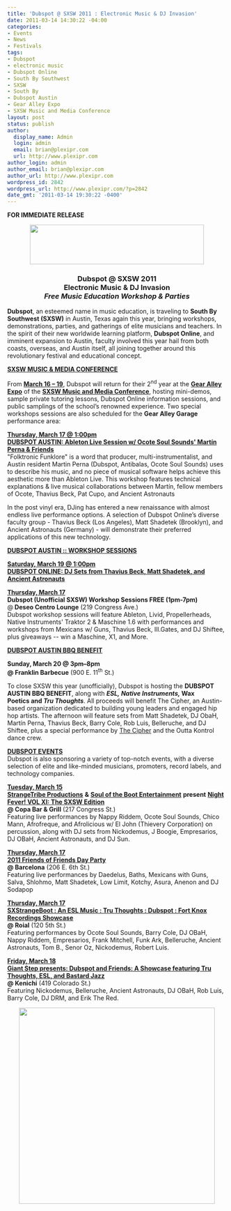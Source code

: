 ```yaml
---
title: 'Dubspot @ SXSW 2011 : Electronic Music & DJ Invasion'
date: 2011-03-14 14:30:22 -04:00
categories:
- Events
- News
- Festivals
tags:
- Dubspot
- electronic music
- Dubspot Online
- South By Southwest
- SXSW
- South By
- Dubspot Austin
- Gear Alley Expo
- SXSW Music and Media Conference
layout: post
status: publish
author:
  display_name: Admin
  login: admin
  email: brian@plexipr.com
  url: http://www.plexipr.com
author_login: admin
author_email: brian@plexipr.com
author_url: http://www.plexipr.com
wordpress_id: 2842
wordpress_url: http://www.plexipr.com/?p=2842
date_gmt: '2011-03-14 19:30:22 -0400'
---
```


<p><strong>FOR IMMEDIATE RELEASE</strong></p>
<div>
<div style="text-align: center;"><strong><img src="http://img2.ymlp14.net/plexipr_Dubspotlogonew_4.jpg" alt="" width="400" height="91" /><br />
</strong></div>
<h3 style="text-align: center;"><strong><strong>Dubspot @ SXSW 2011<br />
Electronic Music &amp; DJ Invasion<em><br />
Free Music Education Workshop &amp; Parties</em></strong></strong></h3>
<div style="text-align: center;"><strong><em></em></strong></div>
<div><strong> </strong></div>
<div>
<p><strong>Dubspot</strong>, an esteemed name in music education, is traveling to <strong>South By Southwest (SXSW)</strong> in Austin, Texas again this year, bringing workshops, demonstrations, parties, and gatherings of elite musicians and teachers. In the spirit of their new worldwide learning platform, <strong>Dubspot Online</strong>, and imminent expansion to Austin, faculty involved this year hail from both coasts, overseas, and Austin itself, all joining together around this revolutionary festival and educational concept.</p>
<p><span style="text-decoration: underline;"><strong>SXSW MUSIC &amp; MEDIA CONFERENCE</strong></span></p>
</div>
</div>
<div>
<div>
<p>From <span style="text-decoration: underline;"><strong>March 16 – 19</strong></span>, Dubspot will return for their 2<sup>nd</sup> year at the <strong><a href="http://t.ymlp14.net/yhuuadajshazahewuaxaqeuh/click.php" target="_blank">Gear Alley Expo</a></strong> of the <strong><a href="http://t.ymlp14.net/yhueakajshafahewualaqeuh/click.php" target="_blank">SXSW Music and Media Conference</a></strong>, hosting mini-demos, sample private tutoring lessons, Dubspot Online information sessions, and public samplings of the school’s renowned experience. Two special workshops sessions are also scheduled for the <strong>Gear Alley Garage</strong> performance area:</p>
</div>
</div>
<div>
<div>
<p><span style="text-decoration: underline;"><strong>Thursday, March 17 @ 1:00pm</strong></span><a href="http://t.ymlp14.net/yhumalajshapahewuataqeuh/click.php" target="_blank"><strong><br />
DUBSPOT AUSTIN: Ableton Live Session w/ Ocote Soul Sounds' Martín Perna &amp; Friends</strong></a><br />
"Folktronic Funklore" is a word that producer, multi-instrumentalist, and Austin resident Martin Perna (Dubspot, Antibalas, Ocote Soul Sounds) uses to describe his music, and no piece of musical software helps achieve this aesthetic more than Ableton Live. This workshop features technical explanations &amp; live musical collaborations between Martín, fellow members of Ocote, Thavius Beck, Pat Cupo, and Ancient Astronauts</p>
</div>
<div>
<p>In the post vinyl era, DJing has entered a new renaissance with almost endless live performance options. A selection of Dubspot Online’s diverse faculty group - Thavius Beck (Los Angeles), Matt Shadetek (Brooklyn), and Ancient Astronauts (Germany) - will demonstrate their preferred applications of this new technology.<span style="text-decoration: underline;"><strong> </strong></span></p>
<p><span style="text-decoration: underline;"><strong>DUBSPOT AUSTIN :: WORKSHOP SESSIONS</strong></span></p>
<p><span style="text-decoration: underline;"><strong>Saturday, March 19 @ 1:00pm</strong></span><a href="http://t.ymlp14.net/yhumalajshapahewuataqeuh/click.php" target="_blank"><strong><br />
DUBSPOT ONLINE: DJ Sets from Thavius Beck, Matt Shadetek, and Ancient Astronauts</strong></a></p>
</div>
<div>
<p><strong><span style="text-decoration: underline;">Thursday, March 17</span><br />
Dubspot (Unofficial SXSW) Workshop Sessions FREE (1pm-7pm)<br />
</strong>@<strong> Deseo Centro Lounge</strong> (219 Congress Ave.)<br />
Dubspot workshop sessions will feature Ableton, Livid, Propellerheads, Native Instruments' Traktor 2 &amp; Maschine 1.6 with performances and workshops from Mexicans w/ Guns, Thavius Beck, Ill.Gates, and DJ Shiftee, plus giveaways -- win a Maschine, X1, and More.</p>
</div>
</div>
<div>
<div>
<p><span style="text-decoration: underline;"><strong>DUBSPOT AUSTIN BBQ BENEFIT</strong></span></p>
<p><strong>Sunday, March 20 @ 3pm–8pm<br />
@ Franklin Barbecue</strong> (900 E. 11<sup>th</sup> St.)</p>
<p>To close SXSW this year (unofficially), Dubspot is hosting the <strong>DUBSPOT AUSTIN BBQ BENEFIT</strong>, along with <strong><em>ESL,</em> <em>Native Instruments,</em> Wax Poetics and <em>Tru Thoughts</em></strong>. All proceeds will benefit The Cipher, an Austin-based organization dedicated to building young leaders and engaged hip hop artists. The afternoon will feature sets from Matt Shadetek, DJ ObaH, Martín Perna, Thavius Beck, Barry Cole, Rob Luis, Belleruche, and DJ Shiftee, plus a special performance by <a href="http://t.ymlp14.net/yhujazajshalahewuaaaqeuh/click.php" target="_blank">The Cipher</a> and the Outta Kontrol dance crew.<strong> </strong><strong> </strong></p>
<p><span style="text-decoration: underline;"><strong>DUBSPOT EVENTS</strong></span><br />
Dubspot is also sponsoring a variety of top-notch events, with a diverse selection of elite and like-minded musicians, promoters, record labels, and technology companies.</p>
</div>
<div>
<p><strong> </strong></p>
</div>
</div>
<div>
<div>
<p><span style="text-decoration: underline;"><strong>Tuesday, March 15</strong></span><a href="http://t.ymlp14.net/yhubagajshaoahewuanaqeuh/click.php" target="_blank"><strong><br />
StrangeTribe Productions</strong></a> <strong>&amp;</strong> <a href="http://t.ymlp14.net/yhuhalajshavahewuaaaqeuh/click.php" target="_blank"><strong>Soul of the Boot Entertainment</strong></a> <strong>present</strong> <a href="http://t.ymlp14.net/yhuwaaajshafahewuanaqeuh/click.php" target="_blank"><strong>Night Fever! VOL XI: The SXSW Edition</strong></a><strong><br />
@ Copa Bar &amp; Grill</strong> (217 Congress St.)<br />
Featuring live performances by Nappy Riddem, Ocote Soul Sounds, Chico Mann, Afrofreque, and Afrolicious w/ El John (Thievery Corporation) on percussion, along with DJ sets from Nickodemus, J Boogie, Empresarios, DJ OBaH, Ancient Astronauts, and DJ Sun.</p>
</div>
<div>
<p><span style="text-decoration: underline;"><strong>Thursday, March 17</strong></span><a href="http://t.ymlp14.net/yhuqaiajshazahewuacaqeuh/click.php" target="_blank"><strong><br />
2011 Friends of Friends Day Party</strong></a><strong><br />
@ Barcelona</strong> (206 E. 6th St.)<br />
Featuring live performances by Daedelus, Baths, Mexicans with Guns, Salva, Shlohmo, Matt Shadetek, Low Limit, Kotchy, Asura, Anenon and DJ Sodapop</p>
</div>
<div>
<p><span style="text-decoration: underline;"><strong>Thursday, March 17</strong></span><a href="http://t.ymlp14.net/yhuyaaajshalahewuadaqeuh/click.php" target="_blank"><strong><br />
SXStrangeBoot : An ESL Music : Tru Thoughts : Dubspot : Fort Knox Recordings Showcase</strong></a><strong><br />
@ Roial</strong> (120 5th St.)<br />
Featuring performances by Ocote Soul Sounds, Barry Cole, DJ OBaH, Nappy Riddem, Empresarios, Frank Mitchell, Funk Ark, Belleruche, Ancient Astronauts, Tom B., Senor Oz, Nickodemus, Robert Luis.</p>
</div>
<div>
<p><span style="text-decoration: underline;"><strong>Friday, March 18</strong></span><a href="http://t.ymlp14.net/yhesaaajshakahewuapaqeuh/click.php" target="_blank"><strong><br />
Giant Step presents: Dubspot and Friends: A Showcase featuring Tru Thoughts, ESL, and Bastard Jazz</strong></a><strong><br />
@ Kenichi</strong> (419 Colorado St.)<br />
Featuring Nickodemus, Belleruche, Ancient Astronauts, DJ OBaH, Rob Luis, Barry Cole, DJ DRM, and Erik The Red.</p>
</div>
<div>
<p style="text-align: center;"><img class="aligncenter" src="http://img2.ymlp14.net/plexipr_SXSWworkshoponesheetr4_1.jpg" alt="" width="450" /></p>
</div>
</div>
